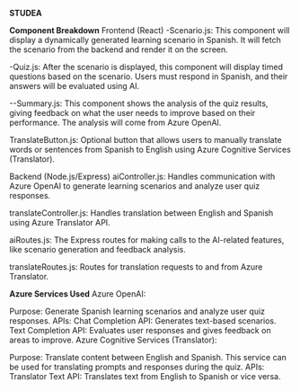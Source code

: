 **STUDEA**

**Component Breakdown**
Frontend (React)
-Scenario.js: This component will display a dynamically generated learning scenario in Spanish. It will fetch the scenario from the backend and render it on the screen.

-Quiz.js: After the scenario is displayed, this component will display timed questions based on the scenario. Users must respond in Spanish, and their answers will be evaluated using AI.

--Summary.js: This component shows the analysis of the quiz results, giving feedback on what the user needs to improve based on their performance. The analysis will come from Azure OpenAI.

TranslateButton.js: Optional button that allows users to manually translate words or sentences from Spanish to English using Azure Cognitive Services (Translator).

Backend (Node.js/Express)
aiController.js: Handles communication with Azure OpenAI to generate learning scenarios and analyze user quiz responses.

translateController.js: Handles translation between English and Spanish using Azure Translator API.

aiRoutes.js: The Express routes for making calls to the AI-related features, like scenario generation and feedback analysis.

translateRoutes.js: Routes for translation requests to and from Azure Translator.

**Azure Services Used**
Azure OpenAI:

Purpose: Generate Spanish learning scenarios and analyze user quiz responses.
APIs:
Chat Completion API: Generates text-based scenarios.
Text Completion API: Evaluates user responses and gives feedback on areas to improve.
Azure Cognitive Services (Translator):

Purpose: Translate content between English and Spanish. This service can be used for translating prompts and responses during the quiz.
APIs:
Translator Text API: Translates text from English to Spanish or vice versa.

